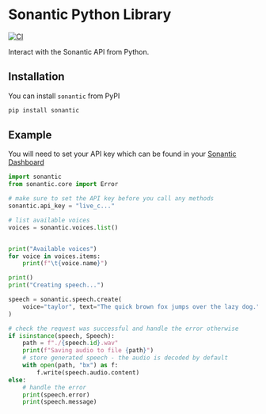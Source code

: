 # Sonantic Python Library

[![CI](https://github.com/sonantic/sonantic-python/actions/workflows/ci.yaml/badge.svg)](https://github.com/sonantic/sonantic-python/actions/workflows/ci.yaml)

Interact with the Sonantic API from Python.

## Installation

You can install `sonantic` from PyPI

```sh
pip install sonantic
```

## Example

You will need to set your API key which can be found in your [Sonantic Dashboard](https://app.sonantic.io/developers)

```python
import sonantic
from sonantic.core import Error

# make sure to set the API key before you call any methods
sonantic.api_key = "live_c..."

# list available voices
voices = sonantic.voices.list()


print("Available voices")
for voice in voices.items:
    print(f"\t{voice.name}")

print()
print("Creating speech...")

speech = sonantic.speech.create(
    voice="taylor", text="The quick brown fox jumps over the lazy dog."
)

# check the request was successful and handle the error otherwise
if isinstance(speech, Speech):
    path = f"./{speech.id}.wav"
    print(f"Saving audio to file {path}")
    # store generated speech - the audio is decoded by default
    with open(path, "bx") as f:
        f.write(speech.audio.content)
else:
    # handle the error
    print(speech.error)
    print(speech.message)
```
